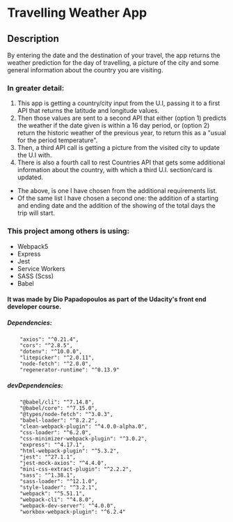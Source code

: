 # Travelling Weather App

## Description

By entering the date and the destination of your travel, the app returns the weather prediction for the day of travelling, a picture of the city and some general information about the country you are visiting.

### In greater detail:

1. This app is getting a country/city input from the U.I, passing it to a first API that returns the latitude and longitude values. 
2. Then those values are sent to a second API that either (option 1) predicts the weather if the date given is within a 16 day period, or (option 2) return the historic weather of the previous year, to return this as a "usual for the period temperature". 
3. Then, a third API call is getting a picture from the visited city to update the U.I with.
4. There is also a fourth call to rest Countries API that gets some additional information about the country, with which a third U.I. section/card is updated.

- The above, is one I have chosen from the additional requirements list.
- Of the same list I have chosen a second one: the addition of a starting and ending date and the addition of the showing of the total days the trip will start.

### This project among others is using:

- Webpack5
- Express
- Jest
- Service Workers
- SASS (Scss)
- Babel

#### It was made by Dio Papadopoulos as part of the Udacity's front end developer course.

##### Dependencies:
```
    "axios": "^0.21.4",
    "cors": "^2.8.5",
    "dotenv": "^10.0.0",
    "litepicker": "^2.0.11",
    "node-fetch": "^2.0.0",
    "regenerator-runtime": "^0.13.9"
  ```

##### devDependencies:
```
    "@babel/cli": "^7.14.8",
    "@babel/core": "^7.15.0",
    "@types/node-fetch": "^3.0.3",
    "babel-loader": "^8.2.2",
    "clean-webpack-plugin": "^4.0.0-alpha.0",
    "css-loader": "^6.2.0",
    "css-minimizer-webpack-plugin": "^3.0.2",
    "express": "^4.17.1",
    "html-webpack-plugin": "^5.3.2",
    "jest": "^27.1.1",
    "jest-mock-axios": "^4.4.0",
    "mini-css-extract-plugin": "^2.2.2",
    "sass": "^1.38.1",
    "sass-loader": "^12.1.0",
    "style-loader": "^3.2.1",
    "webpack": "^5.51.1",
    "webpack-cli": "^4.8.0",
    "webpack-dev-server": "^4.0.0",
    "workbox-webpack-plugin": "^6.2.4"
```

